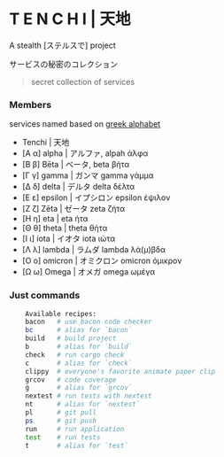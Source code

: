 # T E N C H I   |  天地

A stealth [ステルスで] project

サービスの秘密のコレクション
> secret collection of services

### Members
services named based on [greek alphabet](https://en.wikipedia.org/wiki/Greek_alphabet)

- Tenchi | 天地
- [Α α] alpha | アルファ, alpah άλφα
- [Β β] Bēta | ベータ, beta βήτα
- [Γ γ] gamma | ガンマ gamma γάμμα
- [Δ δ] delta | デルタ delta δέλτα
- [Ε ε] epsilon | イプシロン epsilon έψιλον
- [Ζ ζ] Zēta | ゼータ zeta ζήτα
- [Η η] eta | eta ήτα
- [Θ θ] theta | theta θήτα
- [Ι ι] iota | イオタ iota ιώτα
- [Λ λ] lambda | ラムダ lambda λά(μ)βδα
- [Ο ο] omicron | オミクロン omicron όμικρον
- [Ω ω] Omega | オメガ omega ωμέγα

### Just commands

```sh
	Available recipes:
	bacon   # use bacon code checker
	bc      # alias for `bacon`
	build   # build project
	b       # alias for `build`
	check   # run cargo check
	c       # alias for `check`
	clippy  # everyone's favorite animate paper clip
	grcov   # code coverage
	g       # alias for `grcov`
	nextest # run tests with nextest
	nt      # alias for `nextest`
	pl      # git pull
	ps      # git push
	run     # run application
	test    # run tests
	t       # alias for `test`
```

